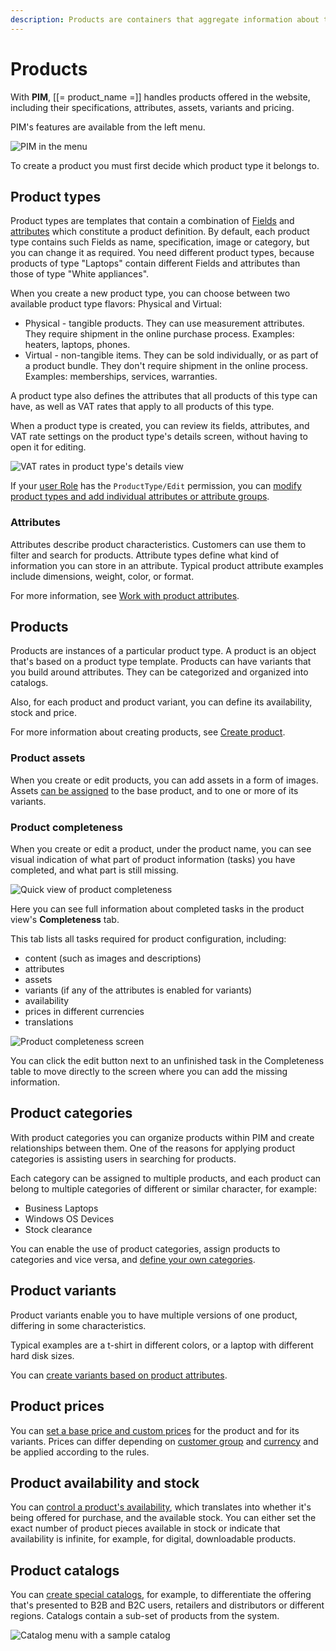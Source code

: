 ```yaml
---
description: Products are containers that aggregate information about the items you offer, their specs, variants, availability, etc.
---
```


# Products

With **PIM**, [[= product_name =]] handles products offered in the website, 
including their specifications, attributes, assets, variants and pricing.

PIM's features are available from the left menu.

![PIM in the menu](img/catalog_menu.png "PIM in the menu")

To create a product you must first decide which product type it belongs to.

## Product types

Product types are templates that contain a combination of [Fields](../content_management/content_model.md#fields-and-field-types) and [attributes](#attributes) which constitute a product definition.
By default, each product type contains such Fields as name, specification, image or category, but you can change it as required.
You need different product types, because products of type "Laptops" contain different Fields and attributes than those of type "White appliances".

When you create a new product type, you can choose between two available product type flavors: Physical and Virtual:

- Physical - tangible products.
They can use measurement attributes. They require shipment in the online purchase process.
Examples: heaters, laptops, phones.
- Virtual - non-tangible items. They can be sold individually, or as part of a product bundle.
They don't require shipment in the online process. Examples: memberships, services, warranties. 

A product type also defines the attributes that all products of this type can have, as well as VAT rates that apply to all products of this type.

When a product type is created, you can review its fields, attributes, and VAT rate settings on the product type's details screen, without having to open it for editing.

![VAT rates in product type's details view](img/vat_rates_product_details.png "VAT rates in product type's details view")

If your [user Role](../permission_management/work_with_permissions.md) has the `ProductType/Edit` 
permission, you can [modify product types and add individual attributes or attribute groups](create_product_types.md).

### Attributes

Attributes describe product characteristics.
Customers can use them to filter and search for products.
Attribute types define what kind of information you can store in an attribute.
Typical product attribute examples include dimensions, weight, color, or format.

For more information, see [Work with product attributes](work_with_product_attributes.md).

## Products

Products are instances of a particular product type.
A product is an object that's based on a product type template.
Products can have variants that you build around attributes.
They can be categorized and organized into catalogs.

Also, for each product and product variant, you can define its availability, stock and price.

For more information about creating products, see [Create product](create_edit_product.md#create-and-edit-products).

### Product assets

When you create or edit products, you can add assets in a form of images.
Assets [can be assigned](work_with_product_assets.md) to the base product, and to one or more of its variants.

### Product completeness

When you create or edit a product, under the product name, you can see visual indication
of what part of product information (tasks) you have completed, and what part is still missing.

![Quick view of product completeness](img/product_completeness_bar.png "Quick view of product completeness")

Here you can see full information about completed tasks in the product view's **Completeness** tab.

This tab lists all tasks required for product configuration, including:

- content (such as images and descriptions)
- attributes
- assets
- variants (if any of the attributes is enabled for variants)
- availability
- prices in different currencies
- translations

![Product completeness screen](img/product_completeness.png "Product completeness screen")

You can click the edit button next to an unfinished task in the Completeness table
to move directly to the screen where you can add the missing information.


## Product categories

With product categories you can organize products within PIM and create relationships between them. 
One of the reasons for applying product categories is assisting users in searching for products.

Each category can be assigned to multiple products, and each product can belong to multiple categories of different or similar character, for example:

- Business Laptops
- Windows OS Devices
- Stock clearance

You can enable the use of product categories, assign products to categories and vice versa, and [define your own categories](work_with_product_categories.md).

## Product variants

Product variants enable you to have multiple versions of one product, differing in some characteristics.

Typical examples are a t-shirt in different colors, or a laptop with different hard disk sizes.

You can [create variants based on product attributes](work_with_product_variants.md).

## Product prices

 You can [set a base price and custom prices](manage_prices.md) for the product and for its variants.
 Prices can differ depending on [customer group](../customer_management/manage_customers.md) and [currency](../pim/manage_currencies.md) and be applied according to the rules.

## Product availability and stock

You can [control a product's availability](manage_availability_and_stock.md), which translates into 
whether it's being offered for purchase, and the available stock.
You can either set the exact number of product pieces available in stock or indicate 
that availability is infinite, for example, for digital, downloadable products. 

## Product catalogs

You can [create special catalogs](work_with_catalogs.md), for example, to differentiate the offering 
that's presented to B2B and B2C users, retailers and distributors or different regions.
Catalogs contain a sub-set of products from the system.

![Catalog menu with a sample catalog](img/catalog.png "Catalog menu with a sample catalog")
